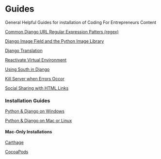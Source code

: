 Guides
======

General Helpful Guides for installation of Coding For Entrepreneurs Content

[Common Django URL Regular Expression Patters (regex)](./all/common_url_regex.md)

[Django Image Field and the Python Image Library](./all/imagefield_and_pillow.md)

[Django Translation](./all/Django_Translation.md)

[Reactivate Virtual Environment](./all/reactivate_virtualenv.md)

[Using South in Django](./all/using_south_in_django.md)

[Kill Server when Errors Occor](./all/kill_server.md)

[Social Sharing with HTML Links](./all/social_share_links.md)



### Installation Guides

[Python & Django on Windows](./all/install_django_windows.md)

[Python & Django on Mac or Linux](./all/install_django_mac_linux.md)


#### Mac-Only Installations

[Carthage](./all/install_carthage.md)

[CocoaPods](./all/install_cocoapods.md)

		
